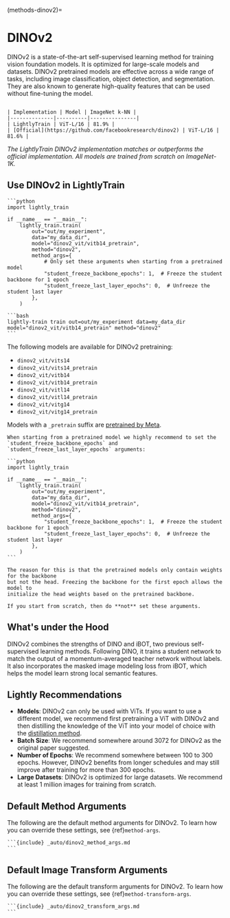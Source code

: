 (methods-dinov2)=

# DINOv2

DINOv2 is a state-of-the-art self-supervised learning method for training vision
foundation models. It is optimized for large-scale models and datasets.
DINOv2 pretrained models are effective across a wide range of tasks, including
image classification, object detection, and segmentation. They are also known to
generate high-quality features that can be used without fine-tuning the model.

```{table}

| Implementation | Model | ImageNet k-NN |
|--------------|----------|---------------|
| LightlyTrain | ViT-L/16 | 81.9% |
| [Official](https://github.com/facebookresearch/dinov2) | ViT-L/16 | 81.6% |

```

*The LightlyTrain DINOv2 implementation matches or outperforms the official
implementation. All models are trained from scratch on ImageNet-1K.*

## Use DINOv2 in LightlyTrain

````{tab} Python
```python
import lightly_train

if __name__ == "__main__":
    lightly_train.train(
        out="out/my_experiment", 
        data="my_data_dir",
        model="dinov2_vit/vitb14_pretrain",
        method="dinov2",
        method_args={
            # Only set these arguments when starting from a pretrained model
            "student_freeze_backbone_epochs": 1,  # Freeze the student backbone for 1 epoch
            "student_freeze_last_layer_epochs": 0,  # Unfreeze the student last layer
        },
    )
````

````{tab} Command Line
```bash
lightly-train train out=out/my_experiment data=my_data_dir model="dinov2_vit/vitb14_pretrain" method="dinov2"
```
````

The following models are available for DINOv2 pretraining:

- `dinov2_vit/vits14`
- `dinov2_vit/vits14_pretrain`
- `dinov2_vit/vitb14`
- `dinov2_vit/vitb14_pretrain`
- `dinov2_vit/vitl14`
- `dinov2_vit/vitl14_pretrain`
- `dinov2_vit/vitg14`
- `dinov2_vit/vitg14_pretrain`

Models with a `_pretrain` suffix are [pretrained by Meta](https://github.com/facebookresearch/dinov2?tab=readme-ov-file#pretrained-models).

````{note}
When starting from a pretrained model we highly recommend to set the
`student_freeze_backbone_epochs` and `student_freeze_last_layer_epochs` arguments:

```python
import lightly_train

if __name__ == "__main__":
    lightly_train.train(
        out="out/my_experiment",
        data="my_data_dir",
        model="dinov2_vit/vitb14_pretrain",
        method="dinov2",
        method_args={
            "student_freeze_backbone_epochs": 1,  # Freeze the student backbone for 1 epoch
            "student_freeze_last_layer_epochs": 0,  # Unfreeze the student last layer
        },
    )
```

The reason for this is that the pretrained models only contain weights for the backbone
but not the head. Freezing the backbone for the first epoch allows the model to
initialize the head weights based on the pretrained backbone.

If you start from scratch, then do **not** set these arguments.
````

## What's under the Hood

DINOv2 combines the strengths of DINO and iBOT, two previous self-supervised learning
methods. Following DINO, it trains a student network to match the output of a
momentum-averaged teacher network without labels. It also incorporates the masked
image modeling loss from iBOT, which helps the model learn strong local semantic
features.

## Lightly Recommendations

- **Models**: DINOv2 can only be used with ViTs. If you want to use a different model,
  we recommend first pretraining a ViT with DINOv2 and then distilling the knowledge
  of the ViT into your model of choice with the [distillation method](methods-distillation).
- **Batch Size**: We recommend somewhere around 3072 for DINOv2 as the original paper
  suggested.
- **Number of Epochs**: We recommend somewhere between 100 to 300 epochs. However,
  DINOv2 benefits from longer schedules and may still improve after training for more
  than 300 epochs.
- **Large Datasets**: DINOv2 is optimized for large datasets. We recommend at least
  1 million images for training from scratch.

## Default Method Arguments

The following are the default method arguments for DINOv2. To learn how you can
override these settings, see {ref}`method-args`.

````{dropdown} Default Method Arguments
```{include} _auto/dinov2_method_args.md
```
````

## Default Image Transform Arguments

The following are the default transform arguments for DINOv2. To learn how you can
override these settings, see {ref}`method-transform-args`.

````{dropdown} Default Image Transforms
```{include} _auto/dinov2_transform_args.md
```
````
